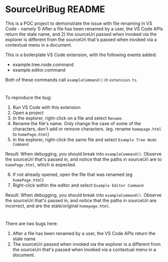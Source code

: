 # SourceUriBug README

This is a POC project to demonstrate the issue with file renaming in VS Code - namely 1) After a file has been renamed by a user, the VS Code APIs return the stale name, and 2) the sourceUri passed when invoked via the explorer is different from the sourceUri that's passed when invoked via a contextual menu in a document.

This is a boilerplate VS Code extension, with the following events added:
* example.tree.node.command
* example.editor.command

Both of these commands call `exampleCommand()` in `extension.ts`.


#
To reproduce the bug:
1. Run VS Code with this extension
2. Open a project
3. In the explorer, right-click on a file and select `Rename`.
4. Rename the file's name.  Only change the case of some of the characters, don't add or remove characters.  (eg. rename `homepage.html` to `homePage.html`)
5. In the explorer, right-click the same file and select `Example Tree Node Command`

Result:
When debugging, you should break into `exampleCommand()`.  Observe the sourceUri that's passed in, and notice that the paths in sourceUri are to `homePage.html`, which is expected.

6. If not already opened, open the file that was renamed (eg `homePage.html`)
7. Right-click within the editor and select `Example Editor Command`

Result:
When debugging, you should break into `exampleCommand()`.  Observe the sourceUri that's passed in, and notice that the paths in sourceUri are incorrect, and are the stale/original `homepage.html`.

#
There are two bugs here:
1) After a file has been renamed by a user, the VS Code APIs return the stale name
2) The sourceUri passed when invoked via the explorer is a different from the sourceUri that's passed when invoked via a contextual menu in a document.
